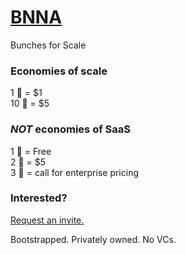 # [BNNA](https://bnna.net)

Bunches for Scale

### Economies of scale

1 🍌 = $1 \
10 🍌 = $5

### _NOT_ economies of SaaS

1 🍌 = Free \
2 🍌 = $5 \
3 🍌 = call for enterprise pricing

### Interested?

[Request an invite.](https://bnna.net)

Bootstrapped. Privately owned. No VCs.

